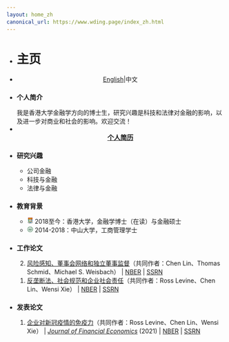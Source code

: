 ```yaml
---
layout: home_zh
canonical_url: https://www.wding.page/index_zh.html
---
```


<ul class="posts">
<li class="posts-labelgroup2">
<h1 id="posts-label2">主页</h1>
</li>

<li>
<p style="text-align:center" class="post"><a href='./index.html'>English</a>|中文</p>
</li>

<li>
<h3 class="post-title" style="font-size: 15px">个人简介</h3>
<div class="post">我是香港大学金融学方向的博士生，研究兴趣是科技和法律对金融的影响，以及进一步对商业和社会的影响。欢迎交流！</div>
</li>

<li>
<div align="center">
<br>
<strong><a class="icon-pdf" href="./assets/简历_丁文治.pdf" style="font-size: 15px" target="_blank">个人简历</a></strong>
</div>
</li>

<li>
<h3 class="post-title" style="font-size: 15px">研究兴趣</h3>
<ul class="my-list">
<li class="post">公司金融</li>
<li class="post">科技与金融</li>
<li class="post">法律与金融</li>
</ul>
</li>

<li>
<h3 class="post-title" style="font-size: 15px">教育背景</h3>
<ul class="my-list">
<li class="post"><img src="./assets/img/hku.png" alt="HKU Logo" width="14"> 2018至今：香港大学，金融学博士（在读）与金融硕士</li>
<li class="post"><img src="./assets/img/sysu.png" alt="SYSU Logo" width="14"> 2014-2018：中山大学，工商管理学士</li>
</ul>
</li>

<li>
<h3 class="post-title" style="font-size: 15px">工作论文</h3>
<ol reversed>
<li class="post"><a class="two" href="/pages/research_zh.html#penalty_vote">风险感知、董事会网络和独立董事监督</a>（共同作者：Chen Lin、Thomas Schmid、Michael S. Weisbach） | <a class='icon-ext-link' href='https://www.nber.org/papers/w28976' target="_blank">NBER</a> | <a class='icon-ext-link' href='https://papers.ssrn.com/sol3/papers.cfm?abstract_id=' target="_blank">SSRN</a>
</li>
<li class="post"><a class="two" href="/pages/research_zh.html#comp_csr">反垄断法、社会规范和企业社会责任</a>（共同作者：Ross Levine、Chen Lin、Wensi Xie） | <a class='icon-ext-link' href='https://www.nber.org/papers/w27493' target="_blank">NBER</a> | <a class='icon-ext-link' href='https://papers.ssrn.com/sol3/papers.cfm?abstract_id=3605990' target="_blank">SSRN</a>
</li>
</ol>
</li>

<li>
<h3 class="post-title" style="font-size: 15px">发表论文</h3>
<ol reversed>
<li class="post"><a class="two" href="/pages/research_zh.html#covid_immunity">企业对新冠疫情的免疫力</a>（共同作者：Ross Levine、Chen Lin、Wensi Xie） | <a class='icon-ext-link' href='https://doi.org/10.1016/j.jfineco.2021.03.005' target="_blank"><i>Journal of Financial Economics</i></a> (2021) | <a class='icon-ext-link' href='https://www.nber.org/papers/w27055' target="_blank">NBER</a> | <a class='icon-ext-link' href='https://papers.ssrn.com/sol3/papers.cfm?abstract_id=3578585' target="_blank">SSRN</a>
</li>
</ol>
</li>